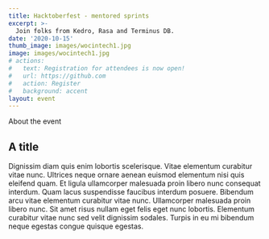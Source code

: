 ```yaml
---
title: Hacktoberfest - mentored sprints
excerpt: >-
  Join folks from Kedro, Rasa and Terminus DB.
date: '2020-10-15'
thumb_image: images/wocintech1.jpg
image: images/wocintech1.jpg
# actions:
#   text: Registration for attendees is now open!
#   url: https://github.com
#   action: Register
#   background: accent
layout: event
---
```


About the event

## A title

Dignissim diam quis enim lobortis scelerisque. Vitae elementum curabitur vitae nunc. Ultrices neque ornare aenean euismod elementum nisi quis eleifend quam. Et ligula ullamcorper malesuada proin libero nunc consequat interdum. Quam lacus suspendisse faucibus interdum posuere. Bibendum arcu vitae elementum curabitur vitae nunc. Ullamcorper malesuada proin libero nunc. Sit amet risus nullam eget felis eget nunc lobortis. Elementum curabitur vitae nunc sed velit dignissim sodales. Turpis in eu mi bibendum neque egestas congue quisque egestas.
